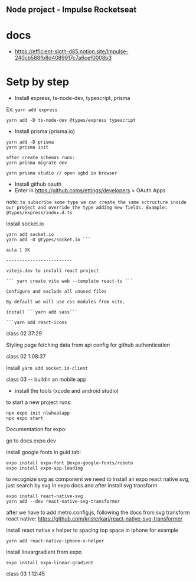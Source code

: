 ## Node project - Impulse Rocketseat

# docs 

- https://efficient-sloth-d85.notion.site/Impulse-240cb588fb8d4089917c7a6cef0008b3

# Setp by step

- Install express, ts-node-dev, typescript, prisma

Ex:
```yarn add express```

```yarn add -D ts-node-dev @types/express typescript```

- Install prisma (prisma.io)

```
yarn add -D prisma 
yarn prisma init

after create schemas runs: 
yarn prisma migrate dev

yarn prisma studio // open sgbd in browser
```

- Install github oauth
- Enter in https://github.coms/ettings/developers > OAuth Apps

note: `to subscribe some type we can create the same sctructure inside our project and override the type adding new fields. Example: @types/express/index.d.ts`

install socket.io

```
yarn add socket.io
yarn add -D @types/socket.io ```

aula 1 OK 

-------------------------

vitejs.dev to install react project

``` yarn create vite web --template react-ts ```

Configure and exclude all unused files

By default we will use css modules from vite.

install ```yarn add sass```

```yarn add react-icons 
```

class 02 37:29

Styling page
fetching data from api
config for github authentication

class 02 1:08:37

install 
```yarn add socket.io-client ```

class 03 
-- buildin an mobile app

- install the tools (xcode and android studio)

to start a new project runs: 

```
npx expo init nlwheatapp
npx expo start
```

Documentation for expo: 

go to docs.expo.dev

install google fonts in guid tab:

```
expo install expo-font @expo-google-fonts/roboto
expo install expo-app-loading
```


to recognize svg as component we need to install an expo react native svg, just search by svg in expo docs and after install svg transform
```
expo install react-native-svg
yarn add --dev react-native-svg-transformer
```

after we have to add metro.config.js, following the docs from svg transform react native: https://github.com/kristerkari/react-native-svg-transformer


install react native x helper to spacing top space in iphone for example

````
yarn add react-native-iphone-x-helper
````


install lineargradient from expo 
````
expo install expo-linear-gradient
````

class 03 1:12:45